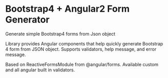 
# Bootstrap4 + Angular2 Form Generator

Generate simple Bootstrap4 forms from Json object

Library provides Angular components that help quickly generate Bootstrap 4 form from JSON object.
Supports validators, help message, and error message.

Based on ReactiveFormsModule from @angular/forms.
Available custom and all angular built in validators.


